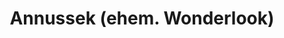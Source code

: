 ---
title: "Annussek (ehem. Wonderlook)"
url: /nienburg-weser/annussek-ehem-wonderlook/
shop: Friseur
---